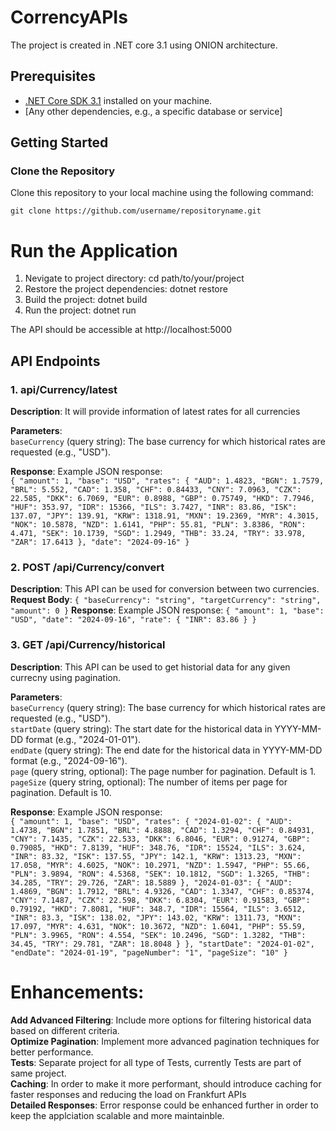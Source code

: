 # CorrencyAPIs
The project is created in .NET core 3.1 using ONION architecture. 

## Prerequisites
- [.NET Core SDK 3.1](https://dotnet.microsoft.com/download) installed on your machine.
- [Any other dependencies, e.g., a specific database or service]

## Getting Started

### Clone the Repository
Clone this repository to your local machine using the following command:

`git clone https://github.com/username/repositoryname.git`

# Run the Application
1. Nevigate to project directory:
    cd path/to/your/project
2. Restore the project dependencies:
    dotnet restore
3. Build the project:
    dotnet build
4. Run the project:
    dotnet run

The API should be accessible at http://localhost:5000

## API Endpoints
### 1. api/Currency/latest <br>
**Description**: It will provide information of latest rates for all currencies <br>

**Parameters**: <br>
`baseCurrency` (query string): The base currency for which historical rates are requested (e.g., "USD"). <br>

**Response**: Example JSON response: <br>
`{
"amount": 1,
"base": "USD",
"rates": {
"AUD": 1.4823,
"BGN": 1.7579,
"BRL": 5.552,
"CAD": 1.358,
"CHF": 0.84433,
"CNY": 7.0963,
"CZK": 22.585,
"DKK": 6.7069,
"EUR": 0.8988,
"GBP": 0.75749,
"HKD": 7.7946,
"HUF": 353.97,
"IDR": 15366,
"ILS": 3.7427,
"INR": 83.86,
"ISK": 137.07,
"JPY": 139.91,
"KRW": 1318.91,
"MXN": 19.2369,
"MYR": 4.3015,
"NOK": 10.5878,
"NZD": 1.6141,
"PHP": 55.81,
"PLN": 3.8386,
"RON": 4.471,
"SEK": 10.1739,
"SGD": 1.2949,
"THB": 33.24,
"TRY": 33.978,
"ZAR": 17.6413
},
"date": "2024-09-16"
}`
<br>
### 2. POST /api/Currency/convert <br>
**Description**: This API can be used for conversion between two currencies. <br>
**Request Body**:
`{
  "baseCurrency": "string",
  "targetCurrency": "string",
  "amount": 0
}`
**Response**: Example JSON response:
`{
  "amount": 1,
  "base": "USD",
  "date": "2024-09-16",
  "rate": {
    "INR": 83.86
  }
}`
<br>
### 3. GET /api/Currency/historical
**Description**: This API can be used to get historial data for any given currecny using pagination. <br>

**Parameters**: <br>
`baseCurrency` (query string): The base currency for which historical rates are requested (e.g., "USD"). <br>
`startDate` (query string): The start date for the historical data in YYYY-MM-DD format (e.g., "2024-01-01").<br>
`endDate` (query string): The end date for the historical data in YYYY-MM-DD format (e.g., "2024-09-16").<br>
`page` (query string, optional): The page number for pagination. Default is 1.<br>
`pageSize` (query string, optional): The number of items per page for pagination. Default is 10.<br>

**Response**: Example JSON response: <br>
`{
  "amount": 1,
  "base": "USD",
  "rates": {
    "2024-01-02": {
      "AUD": 1.4738,
      "BGN": 1.7851,
      "BRL": 4.8888,
      "CAD": 1.3294,
      "CHF": 0.84931,
      "CNY": 7.1435,
      "CZK": 22.533,
      "DKK": 6.8046,
      "EUR": 0.91274,
      "GBP": 0.79085,
      "HKD": 7.8139,
      "HUF": 348.76,
      "IDR": 15524,
      "ILS": 3.624,
      "INR": 83.32,
      "ISK": 137.55,
      "JPY": 142.1,
      "KRW": 1313.23,
      "MXN": 17.058,
      "MYR": 4.6025,
      "NOK": 10.2971,
      "NZD": 1.5947,
      "PHP": 55.66,
      "PLN": 3.9894,
      "RON": 4.5368,
      "SEK": 10.1812,
      "SGD": 1.3265,
      "THB": 34.285,
      "TRY": 29.726,
      "ZAR": 18.5889
    },
    "2024-01-03": {
      "AUD": 1.4869,
      "BGN": 1.7912,
      "BRL": 4.9326,
      "CAD": 1.3347,
      "CHF": 0.85374,
      "CNY": 7.1487,
      "CZK": 22.598,
      "DKK": 6.8304,
      "EUR": 0.91583,
      "GBP": 0.79192,
      "HKD": 7.8081,
      "HUF": 348.7,
      "IDR": 15564,
      "ILS": 3.6512,
      "INR": 83.3,
      "ISK": 138.02,
      "JPY": 143.02,
      "KRW": 1311.73,
      "MXN": 17.097,
      "MYR": 4.631,
      "NOK": 10.3672,
      "NZD": 1.6041,
      "PHP": 55.59,
      "PLN": 3.9965,
      "RON": 4.554,
      "SEK": 10.2496,
      "SGD": 1.3282,
      "THB": 34.45,
      "TRY": 29.781,
      "ZAR": 18.8048
    }
  },
  "startDate": "2024-01-02",
  "endDate": "2024-01-19",
  "pageNumber": "1",
  "pageSize": "10"
}`
<br>
# Enhancements:
**Add Advanced Filtering**: Include more options for filtering historical data based on different criteria.  <br>
**Optimize Pagination**: Implement more advanced pagination techniques for better performance. <br>
**Tests**: Separate project for all type of Tests, currently Tests are part of same project. <br>
**Caching**: In order to make it more performant, should introduce caching for faster responses and reducing the load on Frankfurt APIs <br>
**Detailed Responses**: Error response could be enhanced further in order to keep the applciation scalable and more maintainble. <br>

